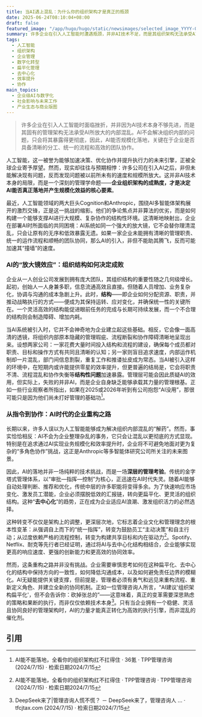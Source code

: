 ```yaml
---
title: 当AI遇上混乱：为什么你的组织架构才是真正的瓶颈
date: 2025-06-24T08:10:04+08:00
draft: false
featured_image: "/app/hugo/hugo/static/newsimages/selected_image_YYYY-06-Jun 24, 2025_08-00-17-655.jpg"
summary: 许多企业在引入人工智能时遭遇瓶颈，并非AI技术不足，而是其组织架构无法承受AI所放大的内部混乱。AI如同一个放大镜，将职责不清、流程混乱等固有问题暴露无遗，迫使企业从传统的金字塔式管理转向更扁平化、去中心化的重构，以期真正释放AI的协同与效率潜力。
tags: 
  - 人工智能
  - 组织架构
  - 企业管理
  - 数字化转型
  - 扁平化管理
  - 去中心化
  - 效率提升
  - 协作
main_topics: 
  - 企业级AI与数字化
  - 社会影响与未来工作
  - 产业生态与商业版图
---
```


> 许多企业在引入人工智能时面临挫折，并非因为AI技术本身不够先进，而是其固有的管理架构无法承受AI所放大的内部混乱。AI不会解决组织内部的问题，只会将其暴露得更彻底，因此，AI能否规模化落地，关键在于企业是否具备清晰的分工、统一的流程和高效的团队协作。

人工智能，这一被誉为能够加速决策、优化协作并提升执行力的未来引擎，正被全球企业寄予厚望。然而，现实却往往与预期相悖：许多公司在引入AI之后，非但未能解决现有问题，反而发现问题被以前所未有的速度和规模所放大。这并非AI技术本身的局限，而是一个深刻的管理学命题——**企业组织架构的成熟度，才是决定AI能否真正落地并产生规模化效益的核心要素**。

最近，人工智能领域的两大巨头Cognition和Anthropic，围绕AI多智能体架构展开的激烈交锋，正是这一挑战的缩影。他们的争论焦点并非算法的优劣，而是如何构建一个能够支撑AI进行大规模、复杂协作的结构性环境。这清晰地映射出，企业在部署AI时所面临的共同困境：AI系统如同一个强大的放大镜，它不会替你理清混乱，只会让原有的无序和低效暴露无遗。如果一家企业未能拥有清晰的管理职责、统一的运作流程和顺畅的团队协同，那么AI的引入，非但不能助其腾飞，反而可能加速其“撞墙”的速度。

### AI的“放大镜效应”：组织结构如何决定成败

企业从一人创业公司发展到拥有庞大团队，其组织结构的重要性随之几何级增长。起初，创始人一人身兼多职，信息流通高效且直接。但随着人员增加、业务复杂化，协调与沟通的成本急剧上升。此时，**结构**——即企业如何分配资源、职责，并推动战略执行的方式——便成为其保持运转、应对变化，并确保统一性的关键所在。一个灵活高效的结构能促进眼前任务的完成与长期可持续发展，而一个不合理的结构则会制造障碍、增加内耗。

当AI系统被引入时，它并不会神奇地为企业建立起这些基础。相反，它会像一面高清的透镜，将组织内部原本隐藏的管理瑕疵、流程断裂和协作障碍清晰地呈现出来。设想两家公司：一家花费大量时间投入结构和流程的建设，确保每个成员都对职责、目标和操作方式有共同且清晰的认知；另一家则盲目追求速度，内部运作机制却一片混乱，部门间信息割裂，重复工作和推诿扯皮成为常态。当AI被引入这样的环境中，在短期内或许能提供零星的效率提升，但更普遍的结局是，它会将职责不清、流程混乱和协作失衡等**结构性问题**加速暴露。管理层可能会因此质疑AI的效用，但实际上，失败的并非AI，而是企业自身缺乏能够承载其力量的管理根基。正如一些行业观察者所指出，如果在2025或2026年听到有公司抱怨“AI没用”，那很可能只是因为他们尚未打好管理的基础功[^1]。

### 从指令到协作：AI时代的企业重构之路

长期以来，许多人误以为人工智能能够成为解决组织内部混乱的“解药”。然而，事实恰恰相反：AI不会为企业整理杂乱的事务，它只会让混乱以更彻底的方式显现。特别是在追求通过AI实现业务规模化和效率提升时，企业将不可避免地面对更为复杂的“多角色协作”挑战，这正是Anthropic等多智能体研究公司所关注的未来图景。

因此，AI的落地并非一场纯粹的技术挑战，而是一场**深层的管理考验**。传统的金字塔式管理体系，以“审批—指挥—控制”为核心，正迅速在AI时代失灵。随着AI能够自动处理判断、推荐和优化，传统中层的许多职能将变得多余。为了快速响应市场变化、激发员工潜能，企业必须摆脱低效的汇报链，转向更扁平化、更灵活的组织结构。这种“**去中心化**”的趋势，正在成为企业适应AI浪潮、激发组织活力的必然选择。

这种转变不仅仅是架构上的调整，更深层次地，它标志着企业文化和管理理念的根本性变革：从强调自上而下的“统一指挥”，转变为鼓励员工“主动决策”和自主行动；从过度依赖严格的流程控制，转变为构建共享目标和内在驱动力[^2]。Spotify、Netflix、耐克等先行者已经证明，通过将AI与去中心化结构相结合，企业能够实现更高的响应速度、更强的创新能力和更高效的协同效率。

然而，这条重构之路并非没有挑战。企业需要审慎思考如何在这种扁平化、去中心化的结构中保持方向的一致性，如何降低沟通成本，以及如何避免责任边界的模糊化。AI无疑能提供关键支撑，但前提是，管理者必须有勇气和远见来重构流程、重新定义角色、并建立全新的协同机制。正如一位管理咨询人所言，“AI建议'组织架构扁平化'，但不会告诉你：砍掉张总的”——这意味着，真正的变革需要深思熟虑的策略和果断的执行，而非仅仅依赖技术本身[^3]。只有当企业拥有一个稳健、灵活且协同良好的管理架构时，AI的力量才能真正转化为高效的执行引擎，而非混乱的催化剂。

## 引用
[^1]: AI能不能落地，全看你的组织架构扛不扛得住 · 36氪 · TPP管理咨询 (2024/7/15) · 检索日期2024/7/15
[^2]: AI能不能落地，全看你的组织架构扛不扛得住 · TPP管理咨询 · TPP管理咨询 (2024/7/15) · 检索日期2024/7/15
[^3]: DeepSeek来了|管理咨询人慌不慌？ － DeepSeek来了，管理咨询人 ... · tfcjtax.com (2024/7/15) · 检索日期2024/7/15
